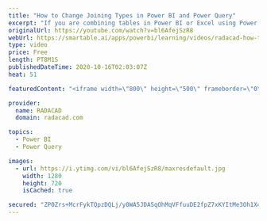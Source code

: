 ```yaml
---
title: "How to Change Joining Types in Power BI and Power Query"
excerpt: "If you are combining tables in Power BI or Excel using Power Query, you might wonder how you change the join or merge type. In this video, I talked about it. Read my blog article to learn more about it; https://radacad.com/how-to-change-joining-types-in-power-bi-and-power-query   *******************"
originalUrl: https://youtube.com/watch?v=bl6AfejSzR8
webUrl: https://smartable.ai/apps/powerbi/learning/videos/radacad-how-to-change-joining-types-in-power-bi-and-power-query/
type: video
price: Free
length: PT8M1S
publishedDateTime: 2020-10-16T02:03:07Z
heat: 51

featuredContent: "<iframe width=\"800\" height=\"500\" frameborder=\"0\" src=\"https://www.youtube.com/embed/bl6AfejSzR8\" allow=\"accelerometer; autoplay; encrypted-media; gyroscope; picture-in-picture\" allowfullscreen></iframe>"

provider:
  name: RADACAD
  domain: radacad.com

topics:
  - Power BI
  - Power Query

images:
  - url: https://i.ytimg.com/vi/bl6AfejSzR8/maxresdefault.jpg
    width: 1280
    height: 720
    isCached: true

secured: "ZP0Zrs+McrFykTQpzDQLj/y0WA5JDA5qOhMqVFfuuDE2fpZ7xKYItMe3Oh1X4MKmYV48/EGZucU54YHtQOps4wyn+RDz4uxEWupxZgPvZ2DMePjNG2/d/dXgsBlyHWVIVjn6sfo8yYA5IWl4M356yLypDsVsjy8l6jhhSy8IORAqiUOQlRx7NitBEAkD0oQytSXXa4xEX50U0MJY5kCPyy1B6JOcdsBmq6HCzdJFw8kHV5sqa74yoz65/UNzU5YTZFwtvgRZiUJcu9uqcX+fsmH4LIqD09Yo4TON4F4F1ULYBmOLrGaWKcWFugqO3QV1qhCHovaPskTlj/eBqJaqsrVv++NSWr32t9j4sFTaWmiO8ZhO9dzFJXdxq73yrNUqdB3yh5tCtCtKY9v4wkMHDTrFk9cnw9lKzOqbscUWLFk=;TeLBVTGKNqLAAI1ZaIbzEA=="
---
```


